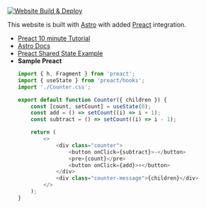 [![Website Build & Deploy](https://github.com/Totally-Not-a-Bunch-of-Cats/Totally-Not-a-Bunch-of-Cats/actions/workflows/deploy.yml/badge.svg?branch=main)](https://github.com/Totally-Not-a-Bunch-of-Cats/Totally-Not-a-Bunch-of-Cats/actions/workflows/deploy.yml)

This website is built with [Astro](https://astro.build/) with added [Preact](https://preactjs.com/) integration.
* [Preact 10 minute Tutorial](https://preactjs.com/tutorial/)
* [Astro Docs](https://docs.astro.build/en/getting-started/)
* [Preact Shared State Example](https://github.com/withastro/astro/tree/latest/examples/with-nanostores)
* **Sample Preact**
	```javascript
	import { h, Fragment } from 'preact';
	import { useState } from 'preact/hooks';
	import './Counter.css';

	export default function Counter({ children }) {
		const [count, setCount] = useState(0);
		const add = () => setCount((i) => i + 1);
		const subtract = () => setCount((i) => i - 1);

		return (
			<>
				<div class="counter">
					<button onClick={subtract}>-</button>
					<pre>{count}</pre>
					<button onClick={add}>+</button>
				</div>
				<div class="counter-message">{children}</div>
			</>
		);
	}
	```
